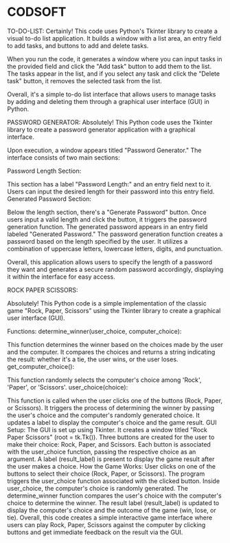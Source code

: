 # CODSOFT

TO-DO-LIST:
Certainly! This code uses Python's Tkinter library to create a visual to-do list application. It builds a window with a list area, an entry field to add tasks, and buttons to add and delete tasks.

When you run the code, it generates a window where you can input tasks in the provided field and click the "Add task" button to add them to the list. The tasks appear in the list, and if you select any task and click the "Delete task" button, it removes the selected task from the list.

Overall, it's a simple to-do list interface that allows users to manage tasks by adding and deleting them through a graphical user interface (GUI) in Python.


PASSWORD GENERATOR:
Absolutely! This Python code uses the Tkinter library to create a password generator application with a graphical interface.

Upon execution, a window appears titled "Password Generator." The interface consists of two main sections:

Password Length Section:

This section has a label "Password Length:" and an entry field next to it.
Users can input the desired length for their password into this entry field.
Generated Password Section:

Below the length section, there's a "Generate Password" button.
Once users input a valid length and click the button, it triggers the password generation function.
The generated password appears in an entry field labeled "Generated Password."
The password generation function creates a password based on the length specified by the user. It utilizes a combination of uppercase letters, lowercase letters, digits, and punctuation.

Overall, this application allows users to specify the length of a password they want and generates a secure random password accordingly, displaying it within the interface for easy access.



ROCK PAPER SCISSORS:

Absolutely! This Python code is a simple implementation of the classic game "Rock, Paper, Scissors" using the Tkinter library to create a graphical user interface (GUI).

Functions:
determine_winner(user_choice, computer_choice):

This function determines the winner based on the choices made by the user and the computer.
It compares the choices and returns a string indicating the result: whether it's a tie, the user wins, or the user loses.
get_computer_choice():

This function randomly selects the computer's choice among 'Rock', 'Paper', or 'Scissors'.
user_choice(choice):

This function is called when the user clicks one of the buttons (Rock, Paper, or Scissors).
It triggers the process of determining the winner by passing the user's choice and the computer's randomly generated choice.
It updates a label to display the computer's choice and the game result.
GUI Setup:
The GUI is set up using Tkinter.
It creates a window titled "Rock Paper Scissors" (root = tk.Tk()).
Three buttons are created for the user to make their choice: Rock, Paper, and Scissors.
Each button is associated with the user_choice function, passing the respective choice as an argument.
A label (result_label) is present to display the game result after the user makes a choice.
How the Game Works:
User clicks on one of the buttons to select their choice (Rock, Paper, or Scissors).
The program triggers the user_choice function associated with the clicked button.
Inside user_choice, the computer's choice is randomly generated.
The determine_winner function compares the user's choice with the computer's choice to determine the winner.
The result label (result_label) is updated to display the computer's choice and the outcome of the game (win, lose, or tie).
Overall, this code creates a simple interactive game interface where users can play Rock, Paper, Scissors against the computer by clicking buttons and get immediate feedback on the result via the GUI.









